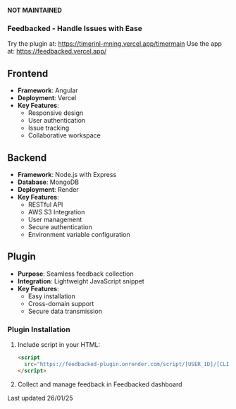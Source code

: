 **NOT MAINTAINED**


### Feedbacked - Handle Issues with Ease

Try the plugin at: https://timerinl-mning.vercel.app/timermain
Use the app at: https://feedbacked.vercel.app/

## Frontend
- **Framework**: Angular
- **Deployment**: Vercel
- **Key Features**:
  - Responsive design
  - User authentication
  - Issue tracking
  - Collaborative workspace

## Backend
- **Framework**: Node.js with Express
- **Database**: MongoDB
- **Deployment**: Render
- **Key Features**:
  - RESTful API
  - AWS S3 Integration
  - User management
  - Secure authentication
  - Environment variable configuration

## Plugin
- **Purpose**: Seamless feedback collection
- **Integration**: Lightweight JavaScript snippet
- **Key Features**:
  - Easy installation
  - Cross-domain support
  - Secure data transmission

### Plugin Installation
1. Include script in your HTML:
   ```html
   <script 
     src="https://feedbacked-plugin.onrender.com/script/[USER_ID]/[CLIENT_ID]">
   </script>
   ```
3. Collect and manage feedback in Feedbacked dashboard



Last updated 26/01/25

